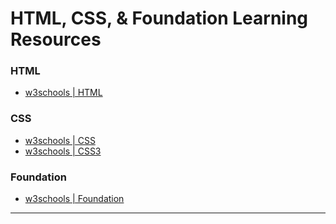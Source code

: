 # HTML, CSS, & Foundation Learning Resources

### HTML
 * [w3schools | HTML](http://www.w3schools.com/html/default.asp)

### CSS
 * [w3schools | CSS](http://www.w3schools.com/css/default.asp)
 * [w3schools | CSS3](http://www.w3schools.com/css/css3_intro.asp)
 
### Foundation
 * [w3schools | Foundation](http://www.w3schools.com/foundation/default.asp)

-----